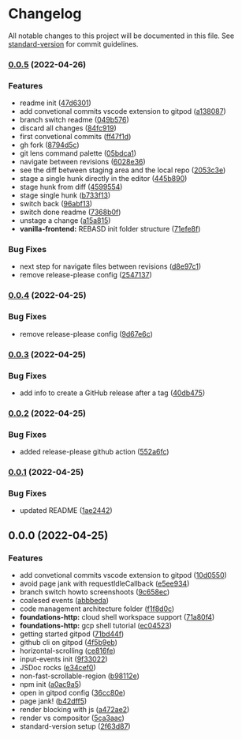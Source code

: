 # Changelog

All notable changes to this project will be documented in this file. See [standard-version](https://github.com/conventional-changelog/standard-version) for commit guidelines.

### [0.0.5](https://github.com/ITSRizzoli/2021-23.SA.UFS07/compare/v0.0.3...v0.0.5) (2022-04-26)


### Features

*  readme init ([47d6301](https://github.com/ITSRizzoli/2021-23.SA.UFS07/commit/47d6301a15264b2d12bff820297554f5cf4dd284))
* add convetional commits vscode extension to gitpod ([a138087](https://github.com/ITSRizzoli/2021-23.SA.UFS07/commit/a13808708f30550d8fab241a04627edbabb1e5b2))
* branch switch readme ([049b576](https://github.com/ITSRizzoli/2021-23.SA.UFS07/commit/049b576a0d0b90095c3677b97a94581d68145369))
* discard all changes ([84fc919](https://github.com/ITSRizzoli/2021-23.SA.UFS07/commit/84fc919e0a3bf85ddb78d1d67bb4e90cfe758dfa))
* first convetional commits ([ff47f1d](https://github.com/ITSRizzoli/2021-23.SA.UFS07/commit/ff47f1d57bf57f580e5e33041db20278b5cd0766))
* gh fork ([8794d5c](https://github.com/ITSRizzoli/2021-23.SA.UFS07/commit/8794d5cf969c7747081f01d62e8e1c92ce90b5bb))
* git lens command palette ([05bdca1](https://github.com/ITSRizzoli/2021-23.SA.UFS07/commit/05bdca1aaf67cdb462950008843d557b05db0cc5))
* navigate between revisions ([6028e36](https://github.com/ITSRizzoli/2021-23.SA.UFS07/commit/6028e3653c266a154a6abff232b57139bc492a1f))
* see the diff between staging area and the local repo ([2053c3e](https://github.com/ITSRizzoli/2021-23.SA.UFS07/commit/2053c3e40e49d80c35b8306276acf2cd6ab676b4))
* stage a single hunk directly in the editor ([445b890](https://github.com/ITSRizzoli/2021-23.SA.UFS07/commit/445b8909c7d156facfdaa4a071bb1c4af1c34bf7))
* stage hunk from diff ([4599554](https://github.com/ITSRizzoli/2021-23.SA.UFS07/commit/4599554e39066f3da95bd059bbaea946b2c0a72b))
* stage single hunk ([b733f13](https://github.com/ITSRizzoli/2021-23.SA.UFS07/commit/b733f131b3c4cad1eb76f94c12d17522410f392c))
* switch back ([96abf13](https://github.com/ITSRizzoli/2021-23.SA.UFS07/commit/96abf13acee941a0d07472179cd489eea1ec0778))
* switch done readme ([7368b0f](https://github.com/ITSRizzoli/2021-23.SA.UFS07/commit/7368b0f10e34889d788b8edacd038cd6049738cd))
* unstage a change ([a15a815](https://github.com/ITSRizzoli/2021-23.SA.UFS07/commit/a15a815c4a6420b9c29aa122d89055f496e18a02))
* **vanilla-frontend:** REBASD init folder structure ([71efe8f](https://github.com/ITSRizzoli/2021-23.SA.UFS07/commit/71efe8f3e82fc71b779eb1bc45addb8fdbf4b623))


### Bug Fixes

* next step for navigate files between revisions ([d8e97c1](https://github.com/ITSRizzoli/2021-23.SA.UFS07/commit/d8e97c1c3179f0da4c0c62ecb8c9211b60c6584d))
* remove release-please config ([2547137](https://github.com/ITSRizzoli/2021-23.SA.UFS07/commit/2547137e7a978bf9c48cb38508433172a8972214))

### [0.0.4](https://github.com/ITSRizzoli/2021-23.SA.UFS07/compare/v0.0.3...v0.0.4) (2022-04-25)


### Bug Fixes

* remove release-please config ([9d67e6c](https://github.com/ITSRizzoli/2021-23.SA.UFS07/commit/9d67e6c543cebc06a668a10ab98b1ec75e7e3c8e))

### [0.0.3](https://github.com/ITSRizzoli/2021-23.SA.UFS07/compare/v0.0.2...v0.0.3) (2022-04-25)


### Bug Fixes

* add info to create a GitHub release after a tag ([40db475](https://github.com/ITSRizzoli/2021-23.SA.UFS07/commit/40db475bfd10794d99e0de050e888df3dc4dca47))

### [0.0.2](https://github.com/ITSRizzoli/2021-23.SA.UFS07/compare/v0.0.1...v0.0.2) (2022-04-25)


### Bug Fixes

* added release-please github action ([552a6fc](https://github.com/ITSRizzoli/2021-23.SA.UFS07/commit/552a6fc656700ecc0f60552e4cd4600fcd0162a8))

### [0.0.1](https://github.com/ITSRizzoli/2021-23.SA.UFS07/compare/v0.0.0...v0.0.1) (2022-04-25)


### Bug Fixes

* updated README ([1ae2442](https://github.com/ITSRizzoli/2021-23.SA.UFS07/commit/1ae2442971433413ac28efb3ce3d53f902ba460a))

## 0.0.0 (2022-04-25)


### Features

* add convetional commits vscode extension to gitpod ([10d0550](https://github.com/ITSRizzoli/2021-23.SA.UFS07/commit/10d055055aa180fd43caad47b4f64372a4f88cf2))
* avoid page jank with requestIdleCallback ([e5ee934](https://github.com/ITSRizzoli/2021-23.SA.UFS07/commit/e5ee934da3c4564d39289344aa6b0d93d7488976))
* branch switch howto screenshoots ([9c658ec](https://github.com/ITSRizzoli/2021-23.SA.UFS07/commit/9c658ec4873768ff090caed0fc73917c024330f6))
* coalesed events ([abbbeda](https://github.com/ITSRizzoli/2021-23.SA.UFS07/commit/abbbeda4ee76044eef9e39beaff3f30a68f6add0))
* code management architecture folder ([f1f8d0c](https://github.com/ITSRizzoli/2021-23.SA.UFS07/commit/f1f8d0cdcd409497c0be4502ae6bf58439302f31))
* **foundations-http:** cloud shell workspace support ([71a80f4](https://github.com/ITSRizzoli/2021-23.SA.UFS07/commit/71a80f417da4c8c53f155ce6e3e9e9ac95b20b23))
* **foundations-http:** gcp shell tutorial ([ec04523](https://github.com/ITSRizzoli/2021-23.SA.UFS07/commit/ec04523affc7df1e369d9206bb4825d2ec4fbb63))
* getting started gitpod ([71bd44f](https://github.com/ITSRizzoli/2021-23.SA.UFS07/commit/71bd44f92b37ba80afd8facfd97032afb9b1fef3))
* github cli on gitpod ([4f5b9eb](https://github.com/ITSRizzoli/2021-23.SA.UFS07/commit/4f5b9ebc29be1b7e758eeedb50e28346c59a66ce))
* horizontal-scrolling ([ce816fe](https://github.com/ITSRizzoli/2021-23.SA.UFS07/commit/ce816fe6203461636339be9fce70156a38f8a395))
* input-events init ([9f33022](https://github.com/ITSRizzoli/2021-23.SA.UFS07/commit/9f330226433cb1c8d610a550a31b3fb316b20ab6))
* JSDoc rocks ([e34cef0](https://github.com/ITSRizzoli/2021-23.SA.UFS07/commit/e34cef0defc0bd61f17de60c5e30ba2bc357e27e))
* non-fast-scrollable-region ([b98112e](https://github.com/ITSRizzoli/2021-23.SA.UFS07/commit/b98112efcf762452140269fe8841e2e88e3d0cff))
* npm init ([a0ac9a5](https://github.com/ITSRizzoli/2021-23.SA.UFS07/commit/a0ac9a5ef38719c3c2c3e0fcf3fdc3a403e75306))
* open in gitpod config ([36cc80e](https://github.com/ITSRizzoli/2021-23.SA.UFS07/commit/36cc80ea3436baea5ce991544dcd91e41df59a6b))
* page jank! ([b42dff5](https://github.com/ITSRizzoli/2021-23.SA.UFS07/commit/b42dff53eee8bfb84d6ac7fc93c931c7c3b4b463))
* render blocking with js ([a472ae2](https://github.com/ITSRizzoli/2021-23.SA.UFS07/commit/a472ae20ccc82183480ef21f7c514f97ac20d89d))
* render vs compositor ([5ca3aac](https://github.com/ITSRizzoli/2021-23.SA.UFS07/commit/5ca3aac2164169933efce27f65ccf79acab9a37c))
* standard-version setup ([2f63d87](https://github.com/ITSRizzoli/2021-23.SA.UFS07/commit/2f63d87accba0c47c2129cc6a296651a4647b2f0))
